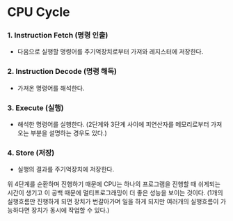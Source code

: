 # CPU Cycle

### 1. Instruction Fetch (명령 인출)
- 다음으로 실행할 명령어를 주기억장치로부터 가져와 레지스터에 저장한다.
### 2. Instruction Decode (명령 해독)
- 가져온 명령어를 해석한다.
### 3. Execute (실행)
- 해석한 명령어를 실행한다. (2단계와 3단계 사이에 피연산자를 메모리로부터 가져오는 부분을 설명하는 경우도 있다.)
### 4. Store (저장)
- 실행의 결과를 주기억장치에 저장한다.

위 4단계를 순환하며 진행하기 때문에 CPU는 하나의 프로그램을 진행할 때 쉬게되는 시간이 생기고 이 공백 때문에 멀티프로그래밍이 더 좋은 성능을 보이는 것이다.
(1개의 실행흐름만 진행하게 되면 장치가 번갈아가며 일을 하게 되지만 여러개의 실행흐름이 가능하다면 장치가 동시에 작업할 수 있다.)
